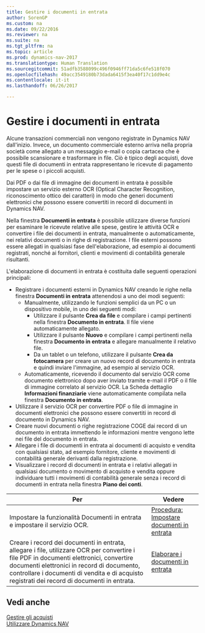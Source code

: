 ```yaml
---
title: Gestire i documenti in entrata
author: SorenGP
ms.custom: na
ms.date: 09/22/2016
ms.reviewer: na
ms.suite: na
ms.tgt_pltfrm: na
ms.topic: article
ms.prod: dynamics-nav-2017
ms.translationtype: Human Translation
ms.sourcegitcommit: 51adfb3588099c496f0946ff71da5c6fe518f070
ms.openlocfilehash: 49acc3549180b73dada6415f3ea40f17c1dd9e4c
ms.contentlocale: it-it
ms.lasthandoff: 06/26/2017

---
```


# <a name="manage-incoming-documents"></a>Gestire i documenti in entrata
Alcune transazioni commerciali non vengono registrate in Dynamics NAV dall'inizio. Invece, un documento commerciale esterno arriva nella propria società come allegato a un messaggio e-mail o copia cartacea che è possibile scansionare e trasformare in file. Ciò è tipico degli acquisti, dove questi file di documenti in entrata rappresentano le ricevute di pagamento per le spese o i piccoli acquisti.

Dai PDF o dai file di immagine dei documenti in entrata è possibile impostare un servizio esterno OCR (Optical Character Recognition, riconoscimento ottico dei caratteri) in modo che generi documenti elettronici che possono essere convertiti in record di documenti in Dynamics NAV.

Nella finestra **Documenti in entrata** è possibile utilizzare diverse funzioni per esaminare le ricevute relative alle spese, gestire le attività OCR e convertire i file dei documenti in entrata, manualmente o automaticamente, nei relativi documenti o in righe di registrazione. I file esterni possono essere allegati in qualsiasi fase dell'elaborazione, ad esempio ai documenti registrati, nonché ai fornitori, clienti e movimenti di contabilità generale risultanti.

L'elaborazione di documenti in entrata è costituita dalle seguenti operazioni principali:

* Registrare i documenti esterni in Dynamics NAV creando le righe nella finestra **Documenti in entrata** attenendosi a uno dei modi seguenti:
    * Manualmente, utilizzando le funzioni semplici da un PC o un dispositivo mobile, in uno dei seguenti modi:
        * Utilizzare il pulsante **Crea da file** e compilare i campi pertinenti nella finestra **Documento in entrata**. Il file viene automaticamente allegato.  
        * Utilizzare il pulsante **Nuovo** e compilare i campi pertinenti nella finestra **Documento in entrata** e allegare manualmente il relativo file.
        * Da un tablet o un telefono, utilizzare il pulsante **Crea da fotocamera** per creare un nuovo record di documento in entrata e quindi inviare l'immagine, ad esempio al servizio OCR.
    * Automaticamente, ricevendo il documento dal servizio OCR come documento elettronico dopo aver inviato tramite e-mail il PDF o il file di immagine correlato al servizio OCR. La Scheda dettaglio **Informazioni finanziarie** viene automaticamente compilata nella finestra **Documento in entrata**.
* Utilizzare il servizio OCR per convertire PDF o file di immagine in documenti elettronici che possono essere convertiti in record di documento in Dynamics NAV.
* Creare nuovi documenti o righe registrazione COGE dai record di un documento in entrata immettendo le informazioni mentre vengono lette nei file del documento in entrata.
* Allegare i file di documenti in entrata ai documenti di acquisto e vendita con qualsiasi stato, ad esempio fornitore, cliente e movimenti di contabilità generale derivanti dalla registrazione.
* Visualizzare i record di documenti in entrata e i relativi allegati in qualsiasi documento o movimento di acquisto e vendita oppure individuare tutti i movimenti di contabilità generale senza i record di documenti in entrata nella finestra **Piano dei conti**.


|Per |Vedere |
|---|----|
|Impostare la funzionalità Documenti in entrata e impostare il servizio OCR.|[Procedura: Impostare documenti in entrata](across-how-setup-income-documents.md)|
|Creare i record dei documenti in entrata, allegare i file, utilizzare OCR per convertire i file PDF in documenti elettronici, convertire documenti elettronici in record di documento, controllare i documenti di vendita e di acquisto registrati dei record di documenti in entrata.|[Elaborare i documenti in entrata](across-process-income-documents.md)|

## <a name="see-also"></a>Vedi anche  
[Gestire gli acquisti](purchasing-manage-purchasing.md)  
[Utilizzare Dynamics NAV](ui-work-product.md)

